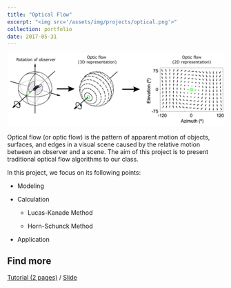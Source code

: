 ```yaml
---
title: "Optical Flow"
excerpt: "<img src='/assets/img/projects/optical.png'>"
collection: portfolio
date: 2017-05-31
---
```


![Screen shot](/assets/img/projects/optical.png)

Optical flow (or optic flow) is the pattern of apparent motion of objects, surfaces, and edges in a visual scene caused by the relative motion between an observer and a scene. The aim of this project is to present traditional optical flow algorithms to our class. 

In this project, we focus on its following points:

* Modeling

* Calculation

  - Lucas-Kanade Method

  - Horn-Schunck Method

* Application


## Find more

[Tutorial (2 pages)](../../../../assets/pdf/optical_flow.pdf) / [Slide](../../../../assets/pdf/tiva_slide.pdf)
